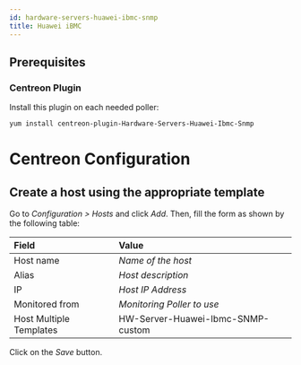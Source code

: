 ```yaml
---
id: hardware-servers-huawei-ibmc-snmp
title: Huawei iBMC
---
```


## Prerequisites

### Centreon Plugin

Install this plugin on each needed poller:

``` shell
yum install centreon-plugin-Hardware-Servers-Huawei-Ibmc-Snmp
```

# Centreon Configuration

## Create a host using the appropriate template

Go to *Configuration \> Hosts* and click *Add*. Then, fill the form as shown by
the following table:

| Field                   | Value                             |
| :---------------------- | :-------------------------------- |
| Host name               | *Name of the host*                |
| Alias                   | *Host description*                |
| IP                      | *Host IP Address*                 |
| Monitored from          | *Monitoring Poller to use*        |
| Host Multiple Templates | HW-Server-Huawei-Ibmc-SNMP-custom |

Click on the *Save* button.
